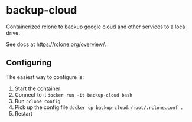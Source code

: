 # backup-cloud

Containerized rclone to backup google cloud and other services to a local drive.

See docs at https://rclone.org/overview/.

## Configuring

The easiest way to configure is:

1. Start the container
2. Connect to it `docker run -it backup-cloud bash`
3. Run `rclone config`
4. Pick up the config file `docker cp backup-cloud:/root/.rclone.conf .`
5. Restart

